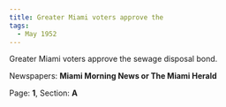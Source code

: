 ```yaml
---  
title: Greater Miami voters approve the  
tags:  
  - May 1952  
---  
```

  
Greater Miami voters approve the sewage disposal bond.  
  
Newspapers: **Miami Morning News or The Miami Herald**  
  
Page: **1**, Section: **A** 
